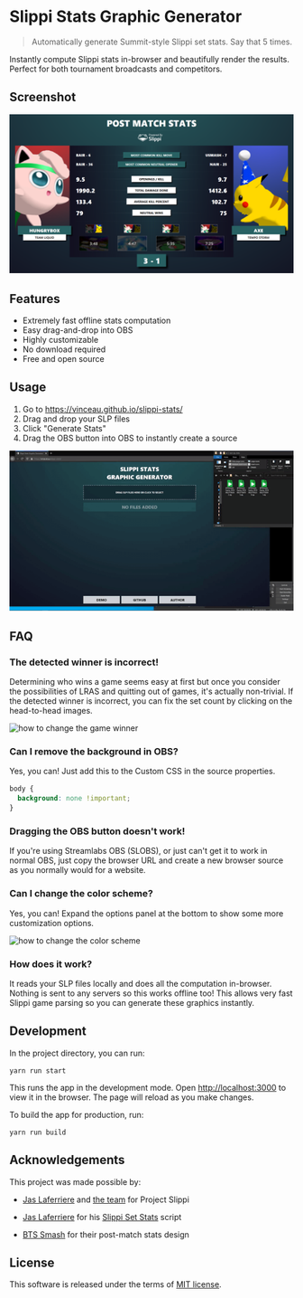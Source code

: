 # Slippi Stats Graphic Generator

> Automatically generate Summit-style Slippi set stats. Say that 5 times.

Instantly compute Slippi stats in-browser and beautifully render the results. Perfect for both tournament broadcasts and competitors.

## Screenshot

![generated slippi stats screenshot](docs/images/screenshot.png)

## Features

- Extremely fast offline stats computation
- Easy drag-and-drop into OBS
- Highly customizable
- No download required
- Free and open source

## Usage

1. Go to <https://vinceau.github.io/slippi-stats/>
2. Drag and drop your SLP files
3. Click "Generate Stats"
4. Drag the OBS button into OBS to instantly create a source

![animated gif showing the usage](docs/images/usage.gif)

## FAQ

### The detected winner is incorrect!

Determining who wins a game seems easy at first but once you consider the possibilities of LRAS and quitting out of games, it's actually non-trivial. If the detected winner is incorrect, you can fix the set count by clicking on the head-to-head images.

![how to change the game winner](https://i.imgur.com/ZzCvVID.gif)

### Can I remove the background in OBS?

Yes, you can! Just add this to the Custom CSS in the source properties.

```css
body {
  background: none !important;
}
```

### Dragging the OBS button doesn't work!

If you're using Streamlabs OBS (SLOBS), or just can't get it to work in normal OBS, just copy the browser URL and create a new browser source as you normally would for a website.

### Can I change the color scheme?

Yes, you can! Expand the options panel at the bottom to show some more customization options.

![how to change the color scheme](https://i.imgur.com/zFnevxq.gif)

### How does it work?

It reads your SLP files locally and does all the computation in-browser. Nothing is sent to any servers so this works offline too! This allows very fast Slippi game parsing so you can generate these graphics instantly.

## Development

In the project directory, you can run:

```
yarn run start
```

This runs the app in the development mode. Open <http://localhost:3000> to view it in the browser. The page will reload as you make changes.

To build the app for production, run:

```
yarn run build
```

## Acknowledgements

This project was made possible by:

- [Jas Laferriere](https://github.com/JLaferri) and [the team](https://slippi.gg/about) for Project Slippi

- [Jas Laferriere](https://github.com/JLaferri) for his [Slippi Set Stats](https://github.com/project-slippi/slippi-set-stats) script

- [BTS Smash](https://twitter.com/BTSsmash/) for their post-match stats design

## License

This software is released under the terms of [MIT license](LICENSE).
